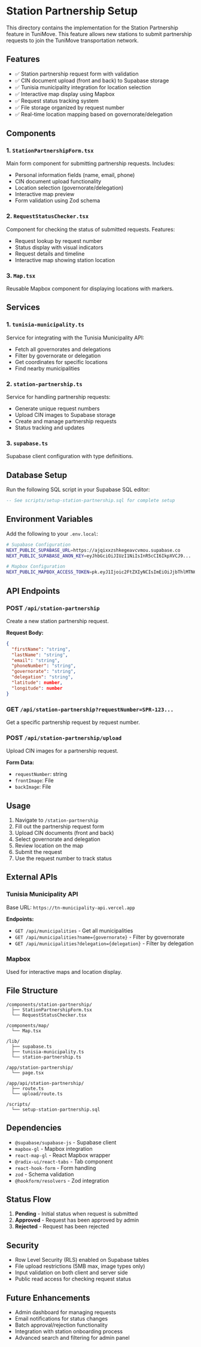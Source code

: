# Station Partnership Setup

This directory contains the implementation for the Station Partnership feature in TuniMove. This feature allows new stations to submit partnership requests to join the TuniMove transportation network.

## Features

- ✅ Station partnership request form with validation
- ✅ CIN document upload (front and back) to Supabase storage
- ✅ Tunisia municipality integration for location selection
- ✅ Interactive map display using Mapbox
- ✅ Request status tracking system
- ✅ File storage organized by request number
- ✅ Real-time location mapping based on governorate/delegation

## Components

### 1. `StationPartnershipForm.tsx`
Main form component for submitting partnership requests. Includes:
- Personal information fields (name, email, phone)
- CIN document upload functionality
- Location selection (governorate/delegation)
- Interactive map preview
- Form validation using Zod schema

### 2. `RequestStatusChecker.tsx`
Component for checking the status of submitted requests. Features:
- Request lookup by request number
- Status display with visual indicators
- Request details and timeline
- Interactive map showing station location

### 3. `Map.tsx`
Reusable Mapbox component for displaying locations with markers.

## Services

### 1. `tunisia-municipality.ts`
Service for integrating with the Tunisia Municipality API:
- Fetch all governorates and delegations
- Filter by governorate or delegation
- Get coordinates for specific locations
- Find nearby municipalities

### 2. `station-partnership.ts`
Service for handling partnership requests:
- Generate unique request numbers
- Upload CIN images to Supabase storage
- Create and manage partnership requests
- Status tracking and updates

### 3. `supabase.ts`
Supabase client configuration with type definitions.

## Database Setup

Run the following SQL script in your Supabase SQL editor:

```sql
-- See scripts/setup-station-partnership.sql for complete setup
```

## Environment Variables

Add the following to your `.env.local`:

```bash
# Supabase Configuration
NEXT_PUBLIC_SUPABASE_URL=https://ajqixxzshkegeavcvmou.supabase.co
NEXT_PUBLIC_SUPABASE_ANON_KEY=eyJhbGciOiJIUzI1NiIsInR5cCI6IkpXVCJ9...

# Mapbox Configuration
NEXT_PUBLIC_MAPBOX_ACCESS_TOKEN=pk.eyJ1Ijoic2FtZXIyNCIsImEiOiJjbThlMTN6Z2gybDhnMmxyN3FsbHFrbDl0In0...
```

## API Endpoints

### POST `/api/station-partnership`
Create a new station partnership request.

**Request Body:**
```json
{
  "firstName": "string",
  "lastName": "string", 
  "email": "string",
  "phoneNumber": "string",
  "governorate": "string",
  "delegation": "string",
  "latitude": number,
  "longitude": number
}
```

### GET `/api/station-partnership?requestNumber=SPR-123...`
Get a specific partnership request by request number.

### POST `/api/station-partnership/upload`
Upload CIN images for a partnership request.

**Form Data:**
- `requestNumber`: string
- `frontImage`: File
- `backImage`: File

## Usage

1. Navigate to `/station-partnership`
2. Fill out the partnership request form
3. Upload CIN documents (front and back)
4. Select governorate and delegation
5. Review location on the map
6. Submit the request
7. Use the request number to track status

## External APIs

### Tunisia Municipality API
Base URL: `https://tn-municipality-api.vercel.app`

**Endpoints:**
- `GET /api/municipalities` - Get all municipalities
- `GET /api/municipalities?name={governorate}` - Filter by governorate
- `GET /api/municipalities?delegation={delegation}` - Filter by delegation

### Mapbox
Used for interactive maps and location display.

## File Structure

```
/components/station-partnership/
  ├── StationPartnershipForm.tsx
  └── RequestStatusChecker.tsx

/components/map/
  └── Map.tsx

/lib/
  ├── supabase.ts
  ├── tunisia-municipality.ts
  └── station-partnership.ts

/app/station-partnership/
  └── page.tsx

/app/api/station-partnership/
  ├── route.ts
  └── upload/route.ts

/scripts/
  └── setup-station-partnership.sql
```

## Dependencies

- `@supabase/supabase-js` - Supabase client
- `mapbox-gl` - Mapbox integration
- `react-map-gl` - React Mapbox wrapper
- `@radix-ui/react-tabs` - Tab component
- `react-hook-form` - Form handling
- `zod` - Schema validation
- `@hookform/resolvers` - Zod integration

## Status Flow

1. **Pending** - Initial status when request is submitted
2. **Approved** - Request has been approved by admin
3. **Rejected** - Request has been rejected

## Security

- Row Level Security (RLS) enabled on Supabase tables
- File upload restrictions (5MB max, image types only)
- Input validation on both client and server side
- Public read access for checking request status

## Future Enhancements

- Admin dashboard for managing requests
- Email notifications for status changes
- Batch approval/rejection functionality
- Integration with station onboarding process
- Advanced search and filtering for admin panel
